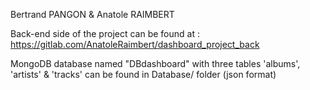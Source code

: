 Bertrand PANGON & Anatole RAIMBERT

Back-end side of the project can be found at : 
https://gitlab.com/AnatoleRaimbert/dashboard_project_back

MongoDB database named "DBdashboard" with three tables 'albums', 'artists' & 'tracks' can be found in Database/ folder (json format)
